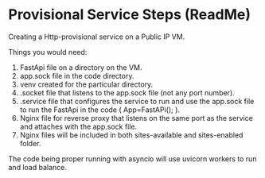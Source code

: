 # Provisional Service Steps (ReadMe)

Creating a Http-provisional service on a Public IP VM.

Things you would need:
1. FastApi file on a directory on the VM.
2. app.sock file in the code directory.
3. venv created for the particular directory.
4. .socket file that listens to the app.sock file (not any port number).
5. .service file that configures the service to run and use the app.sock file to
   run the FastApi in the code ( App=FastAPi(); ).
6. Nginx file for reverse proxy that listens on the same port as the service
   and attaches with the app.sock file.
7. Nginx files will be included in both sites-available and sites-enabled folder.

The code being proper running with asyncio will use uvicorn workers to run and load
balance.

